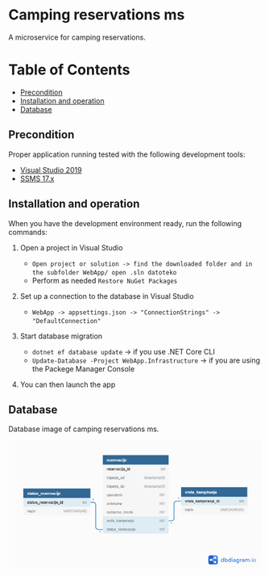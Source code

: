 # Camping reservations ms

A microservice for camping reservations.

Table of Contents
=================
- [Precondition](#precondition)
- [Installation and operation](#installation-and-operation)
- [Database](#database)


## Precondition

Proper application running tested with the following development tools:
- [Visual Studio 2019](https://visualstudio.microsoft.com/vs/)
- [SSMS 17.x](https://docs.microsoft.com/en-us/sql/ssms/download-sql-server-management-studio-ssms?view=sql-server-ver15)


## Installation and operation

When you have the development environment ready, run the following commands:

1. Open a project in Visual Studio
    - `Open project or solution -> find the downloaded folder and in the subfolder WebApp/ open .sln datoteko`
    - Perform as needed `Restore NuGet Packages`

2. Set up a connection to the database in Visual Studio
    - `WebApp -> appsettings.json -> "ConnectionStrings" -> "DefaultConnection"`
    
3. Start database migration
    - `dotnet ef database update` -> if you use .NET Core CLI
    - `Update-Database -Project WebApp.Infrastructure` -> if you are using the Packege Manager Console
    
4. You can then launch the app


## Database

Database image of camping reservations ms.

<p align="center">
  <img src="https://raw.githubusercontent.com/camping-rso/camping-reservations-ms/master/database/camping-reservations-ms.png"/>
</p>

